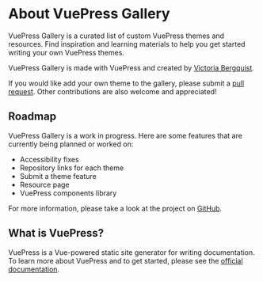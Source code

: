 # About VuePress Gallery

<!-- TODO: Write about page -->

VuePress Gallery is a curated list of custom VuePress themes and resources. Find inspiration and learning materials to help you get started writing your own VuePress themes. 

VuePress Gallery is made with VuePress and created by [Victoria Bergquist](https://twitter.com/vicbergquist).

If you would like add your own theme to the gallery, please submit a [pull request](https://github.com/vicbergquist/vuepress.gallery). Other contributions are also welcome and appreciated!

## Roadmap

VuePress Gallery is a work in progress. Here are some features that are currently being planned or worked on:

- Accessibility fixes
- Repository links for each theme
- Submit a theme feature
- Resource page
- VuePress components library

For more information, please take a look at the project on [GitHub](https://github.com/vicbergquist/vuepress.gallery).

## What is VuePress?

VuePress is a Vue-powered static site generator for writing documentation. To learn more about VuePress and to get started, please see the [official documentation](https://vuepress.vuejs.org).
